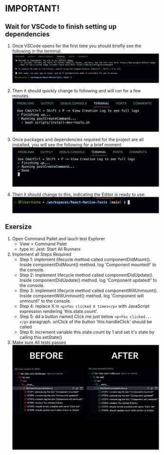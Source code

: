 # IMPORTANT!
## Wait for VSCode to finish setting up dependencies

1. Once VSCode opens for the first time you should briefly see the following in the terminal. 
![](startupImages/1st_step.png)

2. Then it should quickly change to following and will run for a few minutes.
![](startupImages/2nd_step.png)

3. Once packages and dependencies required for the project are all installed, you will see the following for a brief moment:
![](startupImages/3rd_step.png)


4. Then it should change to this, indicating the Editor is ready to use:
![](startupImages/4th_step.png)

## Exersize 

1. Open Command Pallet and lauch test Explorer 
    - View > Command Palet 
    - type in: Jest: Start All Runners
2. Implement all Steps Required
    - Step 1: implement lifecycle method called componentDidMount(). Inside componentDidMount() method. log 'Component mounted!' to the console.
    - Step 2: implement lifecycle method called componentDidUpdate(). Inside componentDidUpdate() method. log 'Component updated!' to the console.
    - Step 3: implement lifecycle method called componentWillUnmount(). Inside componentWillUnmount() method. log 'Component will unmount!' to the console.
    - Step 4: replace X in `<p>You clicked X times</p>` with JavaScript expression rendering 'this.state.count'.
    - Step 5: dd a button named Click me just below `<p>You clicked...</p>` paragraph. onClick of the button 'this.handleClick' should be called
    - Step 6: increment variable this.state.count by 1 and set it's state by calling this.setState()
3. Make sure All tests passes
![](startupImages/tests_passing.png)
